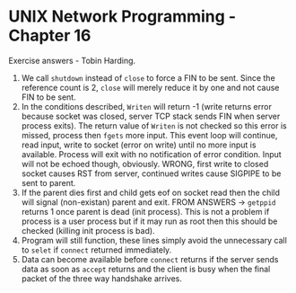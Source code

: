 UNIX Network Programming - Chapter 16
======================================
Exercise answers - Tobin Harding.

1. We call `shutdown` instead of `close` to force a FIN to be sent. Since the
   reference count is 2, `close` will merely reduce it by one and not cause FIN
   to be sent. 
2. In the conditions described, `Writen` will return -1 (write returns error
   because socket was closed, server TCP stack sends FIN when server process
   exits). The return value of `Writen` is not checked so this error is missed,
   process then `fgets` more input. This event loop will continue, read input,
   write to socket (error on write) until no more input is available. Process
   will exit with no notification of error condition. Input will not be echoed
   though, obviously. WRONG, first write to closed socket causes RST from
   server, continued writes cause SIGPIPE to be sent to parent.
3. If the parent dies first and child gets eof on socket read then the child
   will signal (non-existan) parent and exit. FROM ANSWERS -> `getppid` returns
   1 once parent is dead (init process). This is not a problem if process is a
   user process but if it may run as root then this should be checked (killing
   init process is bad).
4. Program will still function, these lines simply avoid the unnecessary call to
   `selet` if `connect` returned immediately.
5. Data can become available before `connect` returns if the server sends data
   as soon as `accept` returns and the client is busy when the final packet of
   the three way handshake arrives.
